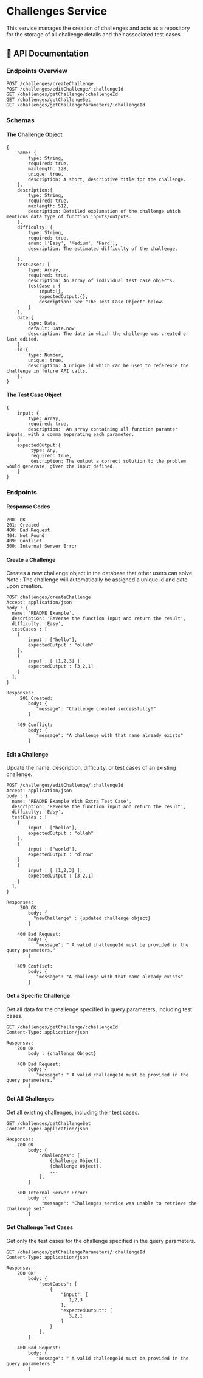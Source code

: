 # Challenges Service

This service manages the creation of challenges and acts as a repository for the storage of all challenge details and their associated test cases.

## 📄 API Documentation

### Endpoints Overview

```
POST /challenges/createChallenge
POST /challenges/editChallenge/:challengeId
GET /challenges/getChallenge/:challengeId
GET /challenges/getChallengeSet
GET /challenges/getChallengeParameters/:challengeId
```

### Schemas

#### The Challenge Object

```
{
    name: {
        type: String, 
        required: true,
        maxlength: 128,
        unique: true,
        description: A short, descriptive title for the challenge.
    },
    description:{
        type: String, 
        required: true,
        maxlength: 512, 
        description: Detailed explanation of the challenge which mentions data type of function inputs/outputs.
    },
    difficulty: {
        type: String,
        required: true,
        enum: ['Easy', 'Medium', 'Hard'],
        description: The estimated difficulty of the challenge.
        
    },
    testCases: [
        type: Array,
        required: true,
        description: An array of individual test case objects.
        testCase : {
            input:{}, 
            expectedOutput:{},
            description: See "The Test Case Object" below.
        }
    ],
    date:{ 
        type: Date, 
        default: Date.now 
        description: The date in which the challenge was created or last edited.
    }
    id:{ 
        type: Number, 
        unique: true,
        description: A unique id which can be used to reference the challenge in future API calls.
    },
}
```

#### The Test Case Object
```
{
    input: {
        type: Array, 
        required: true,
        description:  An array containing all function paramter inputs, with a comma seperating each parameter.
    }
    expectedOutput:{
         type: Any, 
         required: true,
         description: The output a correct solution to the problem would generate, given the input defined.
    }
}
```

### Endpoints

#### Response Codes
```
200: OK
201: Created
400: Bad Request
404: Not Found 
409: Conflict
500: Internal Server Error
```

#### Create a Challenge

Creates a new challenge object in the database that other users can solve.
Note : The challenge will automatically be assigned a unique id and date upon creation.
```
POST challenges/createChallenge
Accept: application/json
body : {
  name: 'README Example',
  description: 'Reverse the function input and return the result',
  difficulty: 'Easy',
  testCases : [
    {
        input : ["hello"],
        expectedOutput : "olleh"
    },
    {
        input : [ [1,2,3] ],
        expectedOutput : [3,2,1]
    }
  ],
}

Responses:
     201 Created:
        body: {
           "message": "Challenge created successfully!"
        }
        
    409 Conflict:
        body: {
           "message": "A challenge with that name already exists"
        }
```

#### Edit a Challenge

Update the name, description, difficulty, or test cases of an existing challenge.
```
POST /challenges/editChallenge/:challengeId
Accept: application/json
body : {
  name: 'README Example With Extra Test Case',
  description: 'Reverse the function input and return the result',
  difficulty: 'Easy',
  testCases : [
    {
        input : ["hello"],
        expectedOutput : "olleh"
    },
    {
        input : ["world"],
        expectedOutput : "dlrow"
    }
    {
        input : [ [1,2,3] ],
        expectedOutput : [3,2,1]
    }
  ],
}

Responses:
     200 OK:
        body: {
          "newChallenge" : {updated challenge object}
        }
        
    400 Bad Request:
        body: {
           "message": " A valid challengeId must be provided in the query parameters."
        }
        
    409 Conflict:
        body: {
           "message": "A challenge with that name already exists"
        }
```

#### Get a Specific Challenge

Get all data for the challenge specified in query parameters, including test cases. 
```
GET /challenges/getChallenge/:challengeId
Content-Type: application/json

Responses:
    200 OK:
        body : {challenge Object}
        
    400 Bad Request:
        body: {
           "message": " A valid challengeId must be provided in the query parameters."
        }
```

#### Get All Challenges

Get all existing challenges, including their test cases.
```
GET /challenges/getChallengeSet
Content-Type: application/json

Responses:
    200 OK:
        body: {
            "challenges": [
                {challenge Object}, 
                {challenge Object}, 
                ...
            ],
        }
        
    500 Internal Server Error:
        body :{
             "message": "Challenges service was unable to retrieve the challenge set"  
        }
```

#### Get Challenge Test Cases

Get only the test cases for the challenge specified in the query parameters.
```
GET /challenges/getChallengeParameters/:challengeId
Content-Type: application/json

Responses :
    200 OK:
        body: {
            "testCases": [
                {
                    "input": [
                       1,2,3
                    ],
                    "expectedOutput": [
                       3,2,1
                    ]
                }
            ],
        }
        
    400 Bad Request:
        body: {
           "message": " A valid challengeId must be provided in the query parameters."
        }
```
